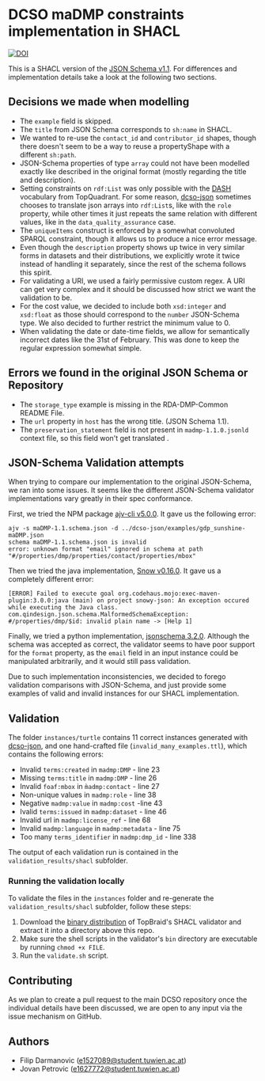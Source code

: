 # DCSO maDMP constraints implementation in SHACL

[![DOI](https://zenodo.org/badge/381461890.svg)](https://zenodo.org/badge/latestdoi/381461890)

This is a SHACL version of the [JSON Schema v1.1](https://github.com/RDA-DMP-Common/RDA-DMP-Common-Standard/tree/master/examples/JSON/JSON-schema/1.1). For differences and implementation details take a look at the following two sections.

## Decisions we made when modelling

- The `example` field is skipped.
- The `title` from JSON Schema corresponds to `sh:name` in SHACL.
- We wanted to re-use the `contact_id` and `contributor_id` shapes, though there doesn't seem to be a way to reuse a propertyShape with a different `sh:path`.
- JSON-Schema properties of type `array` could not have been modelled exactly like described in the original format (mostly regarding the title and description).
- Setting constraints on `rdf:List` was only possible with the [DASH](https://www.topquadrant.com/constraints-on-rdflists-using-shacl/) vocabulary from TopQuadrant.
For some reason, [dcso-json](https://github.com/fekaputra/dcso-json/tree/c11bd17f894cce0d0c31610db054d4ed9888994a) sometimes chooses to translate json arrays into `rdf:List`s, like with the `role` property, while other times it just repeats the same relation with different values, like in the `data_quality_assurance` case.
- The `uniqueItems` construct is enforced by a somewhat convoluted SPARQL constraint, though it allows us to produce a nice error message.
- Even though the `description` property shows up twice in very similar forms in datasets and their distributions, we explicitly wrote it twice instead of handling it separately, since the rest of the schema follows this spirit.
- For validating a URI, we used a fairly permissive custom regex. A URI can get very complex and it should be discussed how strict we want the validation to be.
- For the cost value, we decided to include both `xsd:integer` and `xsd:float` as those should correspond to the `number` JSON-Schema type. We also decided to further restrict the minimum value to 0.
- When validating the date or date-time fields, we allow for semantically incorrect dates like the 31st of February. This was done to keep the regular expression somewhat simple.


## Errors we found in the original JSON Schema or Repository
- The `storage_type` example is missing in the RDA-DMP-Common README File.
- The `url` property in `host` has the wrong title. (JSON Schema 1.1).
- The `preservation_statement` field is not present in `madmp-1.1.0.jsonld` context file, so this field won't get translated .

## JSON-Schema Validation attempts
When trying to compare our implementation to the original JSON-Schema, we ran into some issues.
It seems like the different JSON-Schema validator implementations vary greatly in their spec conformance.

First, we tried the NPM package [ajv-cli v5.0.0](https://www.npmjs.com/package/ajv-cli).
It gave us the following error:
```shell
ajv -s maDMP-1.1.schema.json -d ../dcso-json/examples/gdp_sunshine-maDMP.json
schema maDMP-1.1.schema.json is invalid
error: unknown format "email" ignored in schema at path "#/properties/dmp/properties/contact/properties/mbox"
```

Then we tried the java implementation, [Snow v0.16.0](https://github.com/ssilverman/snowy-json).
It gave us a completely different error:
```shell
[ERROR] Failed to execute goal org.codehaus.mojo:exec-maven-plugin:3.0.0:java (main) on project snowy-json: An exception occured while executing the Java class. com.qindesign.json.schema.MalformedSchemaException: #/properties/dmp/$id: invalid plain name -> [Help 1]
```

Finally, we tried a python implementation, [jsonschema 3.2.0](https://github.com/Julian/jsonschema).
Although the schema was accepted as correct, the validator seems to have poor support for the `format` property, as the `email` field in an input instance could be manipulated arbitrarily, and it would still pass validation.

Due to such implementation inconsistencies, we decided to forego validation comparisons with JSON-Schema, and just provide some examples of valid and invalid instances for our SHACL implementation.


## Validation
The folder `instances/turtle` contains 11 correct instances generated with [dcso-json](https://github.com/fekaputra/dcso-json/tree/c11bd17f894cce0d0c31610db054d4ed9888994a), and one hand-crafted file (`invalid_many_examples.ttl`), which contains the following errors:
- Invalid `terms:created` in `madmp:DMP` - line 23
- Missing `terms:title` in `madmp:DMP` - line 26
- Invalid `foaf:mbox` in `m̀admp:contact` - line 27
- Non-unique values in `madmp:role` - line 38
- Negative `madmp:value` in `madmp:cost` -line 43
- Ivalid `terms:issued` in `madmp:dataset` - line 46
- Invalid url in `madmp:license_ref` - line 68
- Invalid `madmp:language` in `madmp:metadata` - line 75
- Too many `terms_identifier` in `madmp:dmp_id` - line 338

The output of each validation run is contained in the `validation_results/shacl` subfolder.

### Running the validation locally

To validate the files in the `instances` folder and re-generate the `validation_results/shacl` subfolder, follow these steps:

1. Download the [binary distribution](https://repo1.maven.org/maven2/org/topbraid/shacl/1.3.2/shacl-1.3.2-bin.zip) of TopBraid's SHACL validator and extract it into a directory above this repo.
2. Make sure the shell scripts in the validator's `bin` directory are executable by running `chmod +x FILE`.
3. Run the `validate.sh` script.

## Contributing
As we plan to create a pull request to the main DCSO repository once the individual details have been discussed, we are open to any input via the issue mechanism on GitHub.

## Authors
- Filip Darmanovic (e1527089@student.tuwien.ac.at)
- Jovan Petrovic (e1627772@student.tuwien.ac.at)